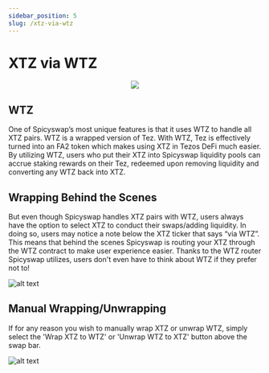 ```yaml
---
sidebar_position: 5
slug: /xtz-via-wtz
---
```


# XTZ via WTZ

<p align="center"><img style={{height: "100px"}} src="/img/wtz.png" /></p>

## WTZ

One of Spicyswap’s most unique features is that it uses WTZ to handle all XTZ pairs. WTZ is a wrapped version of Tez. With WTZ, Tez is effectively turned into an FA2 token which makes using XTZ in Tezos DeFi much easier. By utilizing WTZ, users who put their XTZ into Spicyswap liquidity pools can accrue staking rewards on their Tez, redeemed upon removing liquidity and converting any WTZ back into XTZ. 

## Wrapping Behind the Scenes

But even though Spicyswap handles XTZ pairs with WTZ, users always have the option to select XTZ to conduct their swaps/adding liquidity. In doing so, users may notice a note below the XTZ ticker that says “via WTZ”. This means that behind the scenes Spicyswap is routing your XTZ through the WTZ contract to make user experience easier. Thanks to the WTZ router Spicyswap utilizes, users don't even have to think about WTZ if they prefer not to!

![alt text](/img/xtzviawtz.png)

## Manual Wrapping/Unwrapping

If for any reason you wish to manually wrap XTZ or unwrap WTZ, simply select the 'Wrap XTZ to WTZ' or 'Unwrap WTZ to XTZ' button above the swap bar.

![alt text](/img/xtztowtz.png)